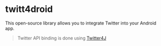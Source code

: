 twitt4droid
=============

This open-source library allows you to integrate Twitter into your Android app.

> Twitter API binding is done using [Twitter4J](http://twitter4j.org/)
